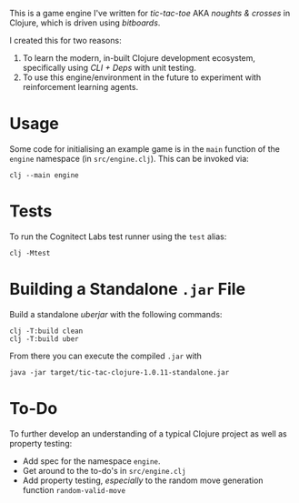 This is a game engine I've written for _tic-tac-toe_ AKA _noughts & crosses_ in Clojure, which is driven using _bitboards_.

I created this for two reasons:
1. To learn the modern, in-built Clojure development ecosystem, specifically using *CLI + Deps* with unit testing.
2. To use this engine/environment in the future to experiment with reinforcement learning agents.


Usage
=====

Some code for initialising an example game is in the `main` function of the `engine` namespace (in `src/engine.clj`). This can be invoked via:

```shell
clj --main engine
```


Tests
=====

To run the Cognitect Labs test runner using the `test` alias:

```shell
clj -Mtest
```


Building a Standalone `.jar` File
=================================

Build a standalone *uberjar* with the following commands:

```shell
clj -T:build clean
clj -T:build uber
```

From there you can execute the compiled `.jar` with

```shell
java -jar target/tic-tac-clojure-1.0.11-standalone.jar
```


To-Do
=====

To further develop an understanding of a typical Clojure project as well as property testing:
- Add spec for the namespace `engine`.
- Get around to the to-do's in `src/engine.clj`
- Add property testing, *especially* to the random move generation function `random-valid-move`
